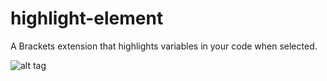 # highlight-element

A Brackets extension that highlights variables in your code when selected.

![alt tag]()
